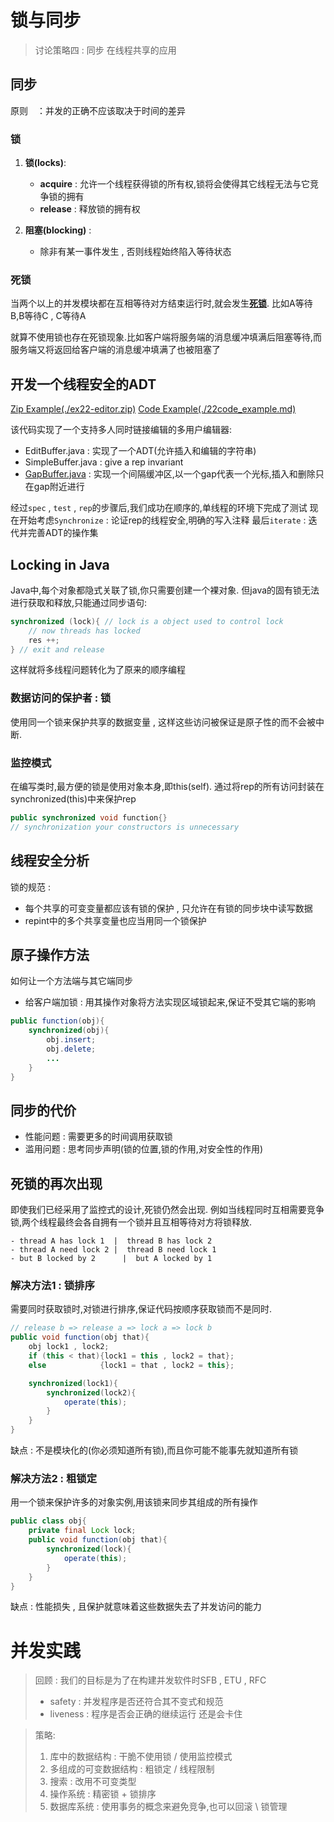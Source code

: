 # 锁与同步

> 讨论策略四 : 同步 在线程共享的应用

## 同步
原则　：并发的正确不应该取决于时间的差异

### 锁
1. **锁(locks)**:
    - **acquire** : 允许一个线程获得锁的所有权,锁将会使得其它线程无法与它竞争锁的拥有
    - **release** : 释放锁的拥有权

2. **阻塞(blocking)** : 
   - 除非有某一事件发生 , 否则线程始终陷入等待状态

### 死锁
当两个以上的并发模块都在互相等待对方结束运行时,就会发生[**死锁**](http://docs.oracle.com/javase/tutorial/essential/concurrency/deadlock.html). 
比如A等待B,B等待C , C等待A

就算不使用锁也存在死锁现象.比如客户端将服务端的消息缓冲填满后阻塞等待,而服务端又将返回给客户端的消息缓冲填满了也被阻塞了

## 开发一个线程安全的ADT
[Zip Example(./ex22-editor.zip)](./ex22-editor.zip)
[Code Example(./22code_example.md)](./22code_example.md)

该代码实现了一个支持多人同时链接编辑的多用户编辑器:
- EditBuffer.java : 实现了一个ADT(允许插入和编辑的字符串)
- SimpleBuffer.java : give a rep invariant
- [GapBuffer.java](https://en.wikipedia.org/wiki/Gap_buffer) : 实现一个间隔缓冲区,以一个gap代表一个光标,插入和删除只在gap附近进行

经过`spec` , `test` , `rep`的步骤后,我们成功在顺序的,单线程的环境下完成了测试
现在开始考虑`Synchronize` : 论证rep的线程安全,明确的写入注释
最后`iterate` : 迭代并完善ADT的操作集

## Locking in Java
Java中,每个对象都隐式关联了锁,你只需要创建一个裸对象.
但java的固有锁无法进行获取和释放,只能通过同步语句:
```java
synchronized (lock){ // lock is a object used to control lock
    // now threads has locked
    res ++;
} // exit and release
```
这样就将多线程问题转化为了原来的顺序编程


### 数据访问的保护者 : 锁
使用同一个锁来保护共享的数据变量 , 这样这些访问被保证是原子性的而不会被中断.

### 监控模式
在编写类时,最方便的锁是使用对象本身,即this(self).
通过将rep的所有访问封装在synchronized(this)中来保护rep
```java
public synchronized void function{}
// synchronization your constructors is unnecessary
```

## 线程安全分析

锁的规范 : 
- 每个共享的可变变量都应该有锁的保护 , 只允许在有锁的同步块中读写数据
- repint中的多个共享变量也应当用同一个锁保护

## 原子操作方法
如何让一个方法端与其它端同步
- 给客户端加锁 : 用其操作对象将方法实现区域锁起来,保证不受其它端的影响
```java
public function(obj){
    synchronized(obj){
        obj.insert;
        obj.delete;
        ...
    }
}
```

## 同步的代价
- 性能问题 : 需要更多的时间调用获取锁
- 滥用问题 : 思考同步声明(锁的位置,锁的作用,对安全性的作用)

## 死锁的再次出现
即使我们已经采用了监控式的设计,死锁仍然会出现.
例如当线程同时互相需要竞争锁,两个线程最终会各自拥有一个锁并且互相等待对方将锁释放.
```
- thread A has lock 1  |  thread B has lock 2
- thread A need lock 2 |  thread B need lock 1
- but B locked by 2      |  but A locked by 1
```

### 解决方法1 : 锁排序
需要同时获取锁时,对锁进行排序,保证代码按顺序获取锁而不是同时.
```java
// release b => release a => lock a => lock b
public void function(obj that){
    obj lock1 , lock2;
    if (this < that){lock1 = this , lock2 = that};
    else            {lock1 = that , lock2 = this};

    synchronized(lock1){
        synchronized(lock2){
            operate(this);
        }
    }
}
```

缺点 : 不是模块化的(你必须知道所有锁),而且你可能不能事先就知道所有锁

### 解决方法2 : 粗锁定
用一个锁来保护许多的对象实例,用该锁来同步其组成的所有操作
```java
public class obj{
    private final Lock lock;
    public void function(obj that){
        synchronized(lock){
            operate(this);
        }
    }
}
```
缺点 : 性能损失 , 且保护就意味着这些数据失去了并发访问的能力

# 并发实践

> 回顾 : 我们的目标是为了在构建并发软件时SFB , ETU , RFC
> - safety : 并发程序是否还符合其不变式和规范 
> - liveness : 程序是否会正确的继续运行 还是会卡住

> 策略: 
> 1. 库中的数据结构 : 干脆不使用锁 / 使用监控模式
> 2. 多组成的可变数据结构 : 粗锁定 / 线程限制
> 3. 搜索 : 改用不可变类型
> 4. 操作系统 : 精密锁 + 锁排序
> 5. 数据库系统 : 使用事务的概念来避免竞争,也可以回滚 \ 锁管理

